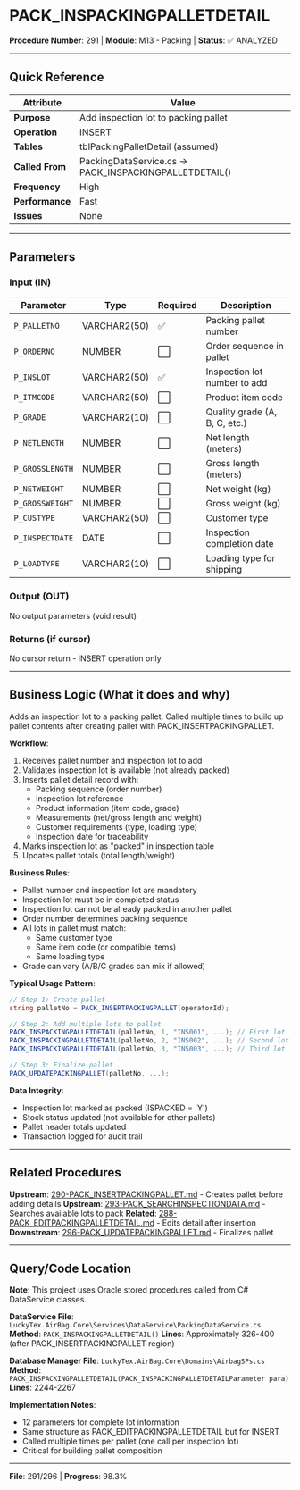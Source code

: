 # PACK_INSPACKINGPALLETDETAIL

**Procedure Number**: 291 | **Module**: M13 - Packing | **Status**: ✅ ANALYZED

---

## Quick Reference

| Attribute | Value |
|-----------|-------|
| **Purpose** | Add inspection lot to packing pallet |
| **Operation** | INSERT |
| **Tables** | tblPackingPalletDetail (assumed) |
| **Called From** | PackingDataService.cs → PACK_INSPACKINGPALLETDETAIL() |
| **Frequency** | High |
| **Performance** | Fast |
| **Issues** | None |

---

## Parameters

### Input (IN)

| Parameter | Type | Required | Description |
|-----------|------|----------|-------------|
| `P_PALLETNO` | VARCHAR2(50) | ✅ | Packing pallet number |
| `P_ORDERNO` | NUMBER | ⬜ | Order sequence in pallet |
| `P_INSLOT` | VARCHAR2(50) | ✅ | Inspection lot number to add |
| `P_ITMCODE` | VARCHAR2(50) | ⬜ | Product item code |
| `P_GRADE` | VARCHAR2(10) | ⬜ | Quality grade (A, B, C, etc.) |
| `P_NETLENGTH` | NUMBER | ⬜ | Net length (meters) |
| `P_GROSSLENGTH` | NUMBER | ⬜ | Gross length (meters) |
| `P_NETWEIGHT` | NUMBER | ⬜ | Net weight (kg) |
| `P_GROSSWEIGHT` | NUMBER | ⬜ | Gross weight (kg) |
| `P_CUSTYPE` | VARCHAR2(50) | ⬜ | Customer type |
| `P_INSPECTDATE` | DATE | ⬜ | Inspection completion date |
| `P_LOADTYPE` | VARCHAR2(10) | ⬜ | Loading type for shipping |

### Output (OUT)

No output parameters (void result)

### Returns (if cursor)

No cursor return - INSERT operation only

---

## Business Logic (What it does and why)

Adds an inspection lot to a packing pallet. Called multiple times to build up pallet contents after creating pallet with PACK_INSERTPACKINGPALLET.

**Workflow**:
1. Receives pallet number and inspection lot to add
2. Validates inspection lot is available (not already packed)
3. Inserts pallet detail record with:
   - Packing sequence (order number)
   - Inspection lot reference
   - Product information (item code, grade)
   - Measurements (net/gross length and weight)
   - Customer requirements (type, loading type)
   - Inspection date for traceability
4. Marks inspection lot as "packed" in inspection table
5. Updates pallet totals (total length/weight)

**Business Rules**:
- Pallet number and inspection lot are mandatory
- Inspection lot must be in completed status
- Inspection lot cannot be already packed in another pallet
- Order number determines packing sequence
- All lots in pallet must match:
  - Same customer type
  - Same item code (or compatible items)
  - Same loading type
- Grade can vary (A/B/C grades can mix if allowed)

**Typical Usage Pattern**:
```csharp
// Step 1: Create pallet
string palletNo = PACK_INSERTPACKINGPALLET(operatorId);

// Step 2: Add multiple lots to pallet
PACK_INSPACKINGPALLETDETAIL(palletNo, 1, "INS001", ...); // First lot
PACK_INSPACKINGPALLETDETAIL(palletNo, 2, "INS002", ...); // Second lot
PACK_INSPACKINGPALLETDETAIL(palletNo, 3, "INS003", ...); // Third lot

// Step 3: Finalize pallet
PACK_UPDATEPACKINGPALLET(palletNo, ...);
```

**Data Integrity**:
- Inspection lot marked as packed (ISPACKED = 'Y')
- Stock status updated (not available for other pallets)
- Pallet header totals updated
- Transaction logged for audit trail

---

## Related Procedures

**Upstream**: [290-PACK_INSERTPACKINGPALLET.md](./290-PACK_INSERTPACKINGPALLET.md) - Creates pallet before adding details
**Upstream**: [293-PACK_SEARCHINSPECTIONDATA.md](./293-PACK_SEARCHINSPECTIONDATA.md) - Searches available lots to pack
**Related**: [288-PACK_EDITPACKINGPALLETDETAIL.md](./288-PACK_EDITPACKINGPALLETDETAIL.md) - Edits detail after insertion
**Downstream**: [296-PACK_UPDATEPACKINGPALLET.md](./296-PACK_UPDATEPACKINGPALLET.md) - Finalizes pallet

---

## Query/Code Location

**Note**: This project uses Oracle stored procedures called from C# DataService classes.

**DataService File**: `LuckyTex.AirBag.Core\Services\DataService\PackingDataService.cs`
**Method**: `PACK_INSPACKINGPALLETDETAIL()`
**Lines**: Approximately 326-400 (after PACK_INSERTPACKINGPALLET region)

**Database Manager File**: `LuckyTex.AirBag.Core\Domains\AirbagSPs.cs`
**Method**: `PACK_INSPACKINGPALLETDETAIL(PACK_INSPACKINGPALLETDETAILParameter para)`
**Lines**: 2244-2267

**Implementation Notes**:
- 12 parameters for complete lot information
- Same structure as PACK_EDITPACKINGPALLETDETAIL but for INSERT
- Called multiple times per pallet (one call per inspection lot)
- Critical for building pallet composition

---

**File**: 291/296 | **Progress**: 98.3%
